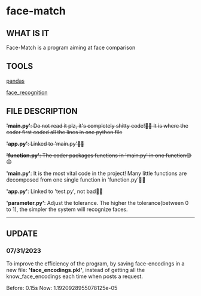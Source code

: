 # face-match
## WHAT IS IT
Face-Match is a program aiming at face comparison



## TOOLS
[pandas](https://pandas.pydata.org/)

[face_recognition](https://github.com/ageitgey/face_recognition)




## FILE DESCRIPTION
~~**'main.py'**: Do not read it plz, it's completely shitty code!🤮🤮 It is where the coder first coded all the lines in one python file~~

~~**'app.py'**: Linked to 'main.py'🤮🤮~~

~~**'function.py'**: The coder packages functions in 'main.py' in one function😊😊~~

**'main.py'**: It is the most vital code in the project! Many little functions are decomposed from one single function in 'function.py'🥵🥵

**'app.py'**: Linked to 'test.py', not bad🥵🥵

**'parameter.py'**: Adjust the tolerance. The higher the tolerance(between 0 to 1), the simpler the system will recognize faces.





---

## UPDATE

### 07/31/2023

To improve the efficiency of the program, by saving face-encodings in a new file: **'face_encodings.pkl'**, instead of getting all the know_face_encodings each time when posts a request.

Before: 0.15s
Now: 1.1920928955078125e-05
